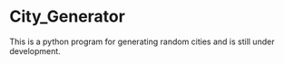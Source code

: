 # City_Generator
This is a python program for generating random cities and is still under development.
